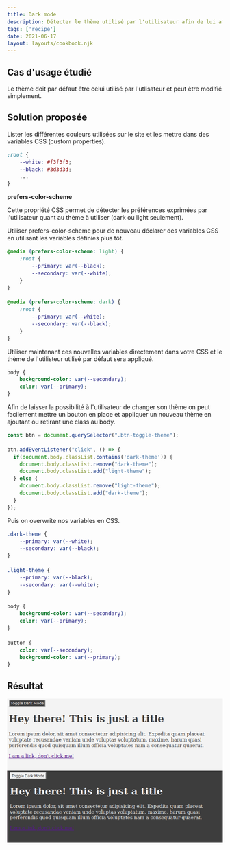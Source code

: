 ```yaml
---
title: Dark mode
description: Détecter le thème utilisé par l'utilisateur afin de lui afficher comme thème par défaut
tags: ['recipe']
date: 2021-06-17
layout: layouts/cookbook.njk
---
```


## Cas d'usage étudié
Le thème doit par défaut être celui utilisé par l'utlisateur et peut être modifié simplement.

## Solution proposée
Lister les différentes couleurs utilisées sur le site et les mettre dans des variables CSS (custom properties).

```css
:root {
    --white: #f3f3f3;
    --black: #3d3d3d;
    ...
}
```

**prefers-color-scheme**

Cette propriété CSS permet de détecter les préférences exprimées par l'utilisateur quant au thème à utiliser (dark ou light seulement).

Utiliser prefers-color-scheme pour de nouveau déclarer des variables CSS en utilisant les variables définies plus tôt.

```css
@media (prefers-color-scheme: light) {
    :root {
        --primary: var(--black);
        --secondary: var(--white);
    }
}

@media (prefers-color-scheme: dark) {
    :root {
        --primary: var(--white);
        --secondary: var(--black);
    }
}
```

Utiliser maintenant ces nouvelles variables directement dans votre CSS et le thème de l'utilisteur utilisé par défaut sera appliqué.

```css
body {
    background-color: var(--secondary);
    color: var(--primary);
}
```

Afin de laisser la possibilité à l'utilisateur de changer son thème on peut facilement mettre un bouton en place et appliquer un nouveau thème en ajoutant ou retirant une class au body.

```js
const btn = document.querySelector(".btn-toggle-theme");

btn.addEventListener("click", () => {
  if(document.body.classList.contains('dark-theme')) {
    document.body.classList.remove("dark-theme");
    document.body.classList.add("light-theme");
  } else {
    document.body.classList.remove("light-theme");
    document.body.classList.add("dark-theme");
  }
});
```
Puis on overwrite nos variables en CSS.
```css
.dark-theme {
    --primary: var(--white);
    --secondary: var(--black);
}

.light-theme {
    --primary: var(--black);
    --secondary: var(--white);
}

body {
    background-color: var(--secondary);
    color: var(--primary);
}

button {
    color: var(--secondary);
    background-color: var(--primary);
}
```

## Résultat

![Light mode activé](lightMode.png)
![Dark mode activé](darkMode.png)
